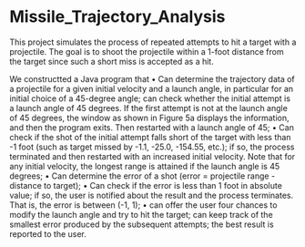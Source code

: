 # Missile_Trajectory_Analysis
This project simulates the process of repeated attempts to hit a target with a projectile. The goal is to shoot the projectile within a 1-foot distance from the target since such a short miss is accepted as a hit.


We constructted a Java program that
• Can determine the trajectory data of a projectile for a given initial velocity and a launch angle, in particular for an initial choice of a 45-degree angle;
can check whether the initial attempt is a launch angle of 45 degrees. If the first attempt is not at the launch angle of 45 degrees, the window as shown in Figure 5a displays the information, and then the program exits. Then restarted with a launch angle of 45;
• Can check if the shot of the initial attempt falls short of the target with less than -1 foot (such as target missed by -1.1, -25.0, -154.55, etc.); if so, the process terminated and then restarted with an increased initial velocity. Note that for any initial velocity, the longest range is attained if the launch angle is 45 degrees;
• Can determine the error of a shot (error = projectile range - distance to target);
• Can check if the error is less than 1 foot in absolute value; if so, the user is notified about the result and the process terminates. That is, the error is between (-1, 1);
• can offer the user four chances to modify the launch angle and try to hit the target; can keep track of the smallest error produced by the subsequent attempts; the best result is reported to the user.
